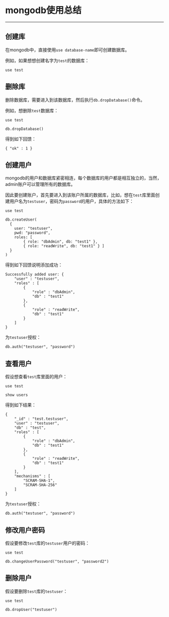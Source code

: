 # mongodb使用总结

----

## 创建库

在mongodb中，直接使用`use database-name`即可创建数据库。

例如，如果想想创建名字为`test`的数据库：

```
use test
```

## 删除库

删除数据库，需要进入到该数据库，然后执行`db.dropDatabase()`命令。

例如，想删除`test`数据库：

```
use test

db.dropDatabase()
```

得到如下回馈：

```
{ "ok" : 1 }
```

## 创建用户

mongodb的用户和数据库紧密相连，每个数据库的用户都是相互独立的，当然，admin账户可以管理所有的数据库。

因此要创建账户，首先要进入到该账户所属的数据库，比如，想在`test`库里面创建用户名为`testuser`，密码为`password`的用户，具体的方法如下：

```
use test

db.createUser(
  {
    user: "testuser",
    pwd: "password",
    roles: [
        { role: "dbAdmin", db: "test1" },
        { role: "readWrite", db: "test1" } ]
  }
)
```

得到如下回馈说明添加成功：

```
Successfully added user: {
	"user" : "testuser",
	"roles" : [
		{
			"role" : "dbAdmin",
			"db" : "test1"
		},
		{
			"role" : "readWrite",
			"db" : "test1"
		}
	]
}
```

为`testuser`授权：

```
db.auth("testuser", "password")
```

## 查看用户

假设想查看`test`库里面的用户：

```
use test

show users
```

得到如下结果：

```
{
	"_id" : "test.testuser",
	"user" : "testuser",
	"db" : "test",
	"roles" : [
		{
			"role" : "dbAdmin",
			"db" : "test1"
		},
		{
			"role" : "readWrite",
			"db" : "test1"
		}
	],
	"mechanisms" : [
		"SCRAM-SHA-1",
		"SCRAM-SHA-256"
	]
}
```

为`testuser`授权：

```
db.auth("testuser", "password")
```

## 修改用户密码

假设要修改`test`库的`testuser`用户的密码：

```
use test

db.changeUserPassword("testuser", "password2")
```

## 删除用户

假设要删除`test`库的`testuser`：

```
use test

db.dropUser("testuser")
```